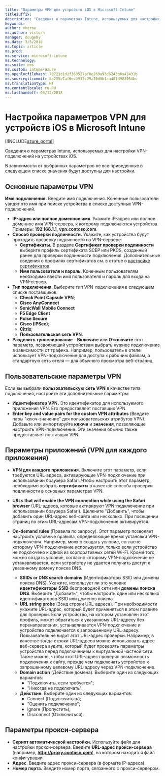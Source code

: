```yaml
---
title: "Параметры VPN для устройств iOS в Microsoft Intune"
titlesuffix: 
description: "Сведения о параметрах Intune, используемых для настройки VPN-подключений на устройствах iOS."
keywords: 
author: vhorne
ms.author: victorh
manager: dougeby
ms.date: 3/5/2018
ms.topic: article
ms.prod: 
ms.service: microsoft-intune
ms.technology: 
ms.suite: ems
ms.custom: intune-azure
ms.openlocfilehash: 70721d1d2f360527af0e269a93d6243b6a42431b
ms.sourcegitcommit: 8a235b7af6ec3932c29a76d0b1aa481d983054bc
ms.translationtype: HT
ms.contentlocale: ru-RU
ms.lasthandoff: 03/12/2018
---
```

# <a name="configure-vpn-settings-in-microsoft-intune-for-devices-running-ios"></a>Настройка параметров VPN для устройств iOS в Microsoft Intune

[!INCLUDE[azure_portal](./includes/azure_portal.md)]

Сведения о параметрах Intune, используемых для настройки VPN-подключений на устройствах iOS.

В зависимости от выбранных параметров не все приведенные в следующем списке значения будут доступны для настройки.

## <a name="base-vpn-settings"></a>Основные параметры VPN


**Имя подключения.** Введите имя подключения. Конечные пользователи увидят это имя при поиске устройства в списке доступных VPN-подключений.
- **IP-адрес или полное доменное имя**. Укажите IP-адрес или полное доменное имя VPN-сервера, к которому подключаются устройства. Примеры: **192.168.1.1**, **vpn.contoso.com**.
- **Способ проверки подлинности.** Укажите, как устройства будут проходить проверку подлинности на VPN-сервере.
    - **Сертификаты.** В разделе **Сертификат проверки подлинности** выберите профиль сертификата SCEP или PKCS, созданный ранее для проверки подлинности подключения. Дополнительные сведения о профилях сертификатов см. в статье о [настройке сертификатов](certificates-configure.md).
    - **Имя пользователя и пароль**. Конечным пользователям необходимо ввести имя пользователя и пароль для входа на VPN-сервер.
- **Тип подключения**. Выберите тип VPN-подключения в следующем списке поставщиков:
    - **Check Point Capsule VPN**;
    - **Cisco AnyConnect**
    - **SonicWall Mobile Connect**
    - **F5 Edge Client**
    - **Pulse Secure**
    - **Cisco (IPSec)**;
    - **Citrix**;
    - **Пользовательская сеть VPN**.
- **Разделить туннелирование** - **Включите** или **Отключите** этот параметр, позволяющий устройствам выбрать нужное подключение в зависимости от трафика. Например, пользователь в отеле использует VPN-подключение для доступа к рабочим файлам, а стандартную сеть отеля — для обычного просмотра веб-страниц.


## <a name="custom-vpn-settings"></a>Пользовательские параметры VPN

Если вы выбрали **пользовательскую сеть VPN** в качестве типа подключения, настройте эти дополнительные параметры:

- **Идентификатор VPN.** Это идентификатор для используемого приложения VPN. Его предоставляет поставщик VPN.
- **Enter key and value pairs for the custom VPN attributes** (Введите пары "ключ-значение" для пользовательских атрибутов VPN). Добавьте или импортируйте **ключи** и **значения**, позволяющие настроить VPN-подключение. Эти значения обычно также предоставляет поставщик VPN.

## <a name="apps-per-app-vpn-settings"></a>Параметры приложений (VPN для каждого приложения)

- **VPN для каждого приложения.** Включите этот параметр, если требуются URL-адреса, активирующие VPN-подключение при использовании браузера Safari. Чтобы настроить этот параметр, необходимо выбрать **сертификаты** в качестве способа проверки подлинности в основных параметрах VPN.
- **URLs that will enable the VPN connection while using the Safari browser** (URL-адреса, которые активируют VPN-подключение при использовании браузера Safari). Щелкните "Добавить", чтобы добавить один URL-адрес веб-сайта или несколько. При посещении страниц по этим URL-адресам VPN-подключение активируется.

- **On-demand rules** (Правила по запросу). Этот параметр позволяет настроить условные правила, определяющие время установки VPN-подключения. Например, можно создать условие, согласно которому VPN-подключение используется, только если устройство не подключено к одной из корпоративных сетей Wi-Fi. Кроме того, можно создать условие, согласно которому VPN-подключение не устанавливается, если устройству не удается получить доступ к указанному домену поиска DNS.

    - **SSIDs or DNS search domains** (Идентификаторы SSID или домены поиска DNS). Укажите, использует ли это условие **идентификаторы SSID** беспроводной сети или **домены поиска DNS**. Выберите "Добавить", чтобы настроить один или несколько идентификаторов SSID или доменов поиска.
    - **URL string probe** (Зонд строки URL-адреса). При необходимости укажите URL-адрес, который будет применяться в этом правиле для проверки. Если устройство, на котором установлен этот профиль, может обратиться к указанному URL-адресу без перенаправления, устанавливается VPN-подключение и устройство подключается к запрошенному URL-адресу. Пользователь не видит этот URL-адрес проверки. Например, в качестве зонда строки URL-адреса можно использовать адрес веб-сервера аудита, который будет проверять параметры устройства перед подключением к виртуальной частной сети. Также можно, чтобы этот URL-адрес проверял возможность подключения к сайту, прежде чем подключать устройство к запрошенному целевому URL-адресу через VPN-подключение.
    - **Domain action** (Действие домена). Выберите один из следующих вариантов:
        - "Подключить, если требуется"; 
        - "Никогда не подключать". 
    - **Действие**. Выберите один из следующих вариантов:
        - Connect (Подключиться); 
        - "Оценить подключение"; 
        - Ignore (Пропустить); 
        - Disconnect (Отключиться). 


## <a name="proxy-settings"></a>Параметры прокси-сервера

- **Скрипт автоматической настройки.** Используйте файл для настройки прокси-сервера. Введите **URL-адрес прокси-сервера** (например, **http://proxy.contoso.com**), на котором находится файл конфигурации.
- **Адрес**. Введите адрес прокси-сервера (в формате IP-адреса).
- **Номер порта.** Введите номер порта, связанного с прокси-сервером.
